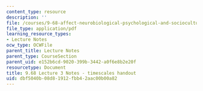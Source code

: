```yaml
---
content_type: resource
description: ''
file: /courses/9-68-affect-neurobiological-psychological-and-sociocultural-counterparts-of-feelings-spring-2013/dbf5040b08d81912fbb42aac00b00a82_MIT9_68S13_Tmscls_L3.pdf
file_type: application/pdf
learning_resource_types:
- Lecture Notes
ocw_type: OCWFile
parent_title: Lecture Notes
parent_type: CourseSection
parent_uid: e152b6cd-9020-399b-3442-a0f6e8b2e20f
resourcetype: Document
title: 9.68 Lecture 3 Notes - timescales handout
uid: dbf5040b-08d8-1912-fbb4-2aac00b00a82
---
```

